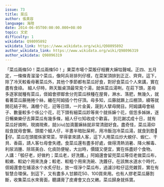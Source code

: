 ```yaml
---
issue: 73
title: 菜瓜
author: 張美容
language: 海陸
date: 2014-06-05T00:00:00.000+08:00
topic: 文史
difficulty: 1
wikidata: Q98095892
wikidata_link: https://www.wikidata.org/wiki/Q98095892
author_wikidata_link: https://www.wikidata.org/wiki/Q98096319
author_wikidata: Q98096319
---
```

「菜瓜兩條50！菜瓜兩條50！」果菜市場个菜販仔相賽大嫲牯聲喊。正四、五月定，一條條青溜溜个菜瓜，像阿兵哥排列仔樣，在菜架頂排到正正、齊齊。這下，除了冷天較看毋著菜瓜外，其他个季節都有菜瓜好食，對好食菜瓜个人來講，實在盡有食祿。
細人仔時，熱天飯桌頂最常見个湯，就係菜瓜湯咧，在莊下頭，差毋多逐家就種有菜瓜，𠊎姆會摎鄰舍分兜菜瓜秧種在屋脣，淋水、落肥，無幾久，就看著菜瓜藤捲捲个絲，纏在阿姆插个竹仔頂。毋多知，瓜藤就蹶上瓜棚頂，續等就開花結子咧，滿棚个花，迎等日頭，一片金黃，晟到人擘毋開目。阿姆講毋會結子、數量較多个係公个花，花下頭有細菜瓜跈等來个就係嫲个花，𠊎恁多姊妹，逐日暢樂樂仔去算菜瓜有幾多條，細人仔乜知收成个歡喜。
到花謝忒成十日，就有菜瓜好摘咧，現摘現煮，就(ciu)加滴薑嫲絲就非常清甜好食。盡奇怪，菜瓜湯仰般食就毋會懶，頭擺个細人仔，半晝半暗肚屎枵，用冷飯泡冷菜瓜湯，就食到飽𩜰𩜰仔。菜瓜在頭擺係家常菜，罕得拿來請人客，這下人用菜瓜炒大蜆仔、蝦仁、干貝、香菇，請人客乜毋會失禮。食菜瓜還有盡多好處，做得清熱消暑、降火解毒、利尿消腫、除斑美白、化痰防便秘，大出時，價錢又便宜，實在係盡好个食物。
人講：「瓠仔老，好做杓；菜瓜老，好洗鑊。」阿姆還會留兜菜瓜等佢老做菜瓜布，較嫩、較幼个用來洗身；較老、較粗个用來洗碗、洗鑊仔。在該無水道水个時代，𠊎姆還會在烳滾水个水炙仔肚，放一垤淨个菜瓜布，過濾沙粒仔這兜雜質，實在有智慧合環保。到這下，又有盡多人甘願花50、100買來用。也有人摎老菜瓜藤割斷，收集菜瓜水來膏面，聽講膏了皮膚會又白又嫩。菜瓜歸身就係寶。